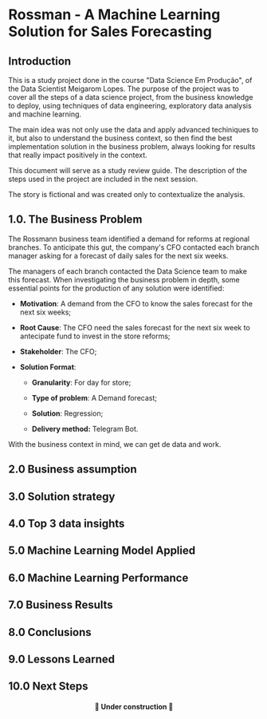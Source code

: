 # Rossman - A Machine Learning Solution for Sales Forecasting

## Introduction

This is a study project done in the course "Data Science Em Produção", of the Data Scientist Meigarom Lopes. The purpose of the project was to cover all the steps of a data science project, from the business knowledge to deploy, using techniques of data engineering, exploratory data analysis and machine learning.

The main idea was not only use the data and apply advanced techiniques to it, but also to understand the business context, so then find the best implementation solution in the business problem, always looking for results that really impact positively in the context.

This document will serve as a study review guide. The description of the steps used in the project are included in the next session. 

The story is fictional and was created only to contextualize the analysis.

## 1.0. The Business Problem

The Rossmann business team identified a demand for reforms at regional branches. To anticipate this gut, the company's CFO contacted each branch manager asking for a forecast of daily sales for the next six weeks.

The managers of each branch contacted the Data Science team to make this forecast. When investigating the business problem in depth, some essential points for the production of any solution were identified:

* **Motivation**: A demand from the CFO to know the sales forecast for the next six weeks;

* **Root Cause**: The CFO need the sales forecast for the next six week to antecipate fund to invest in the store reforms;

* **Stakeholder**: The CFO;

* **Solution Format**:

     * **Granularity**: For day for store;
    
     * **Type of problem**: A Demand forecast;
     
     * **Solution**: Regression;
     
     * **Delivery method:** Telegram Bot.

With the business context in mind, we can get de data and work.

## 2.0 Business assumption


## 3.0 Solution strategy


## 4.0 Top 3 data insights


## 5.0 Machine Learning Model Applied


## 6.0 Machine Learning Performance


## 7.0 Business Results


## 8.0 Conclusions


## 9.0 Lessons Learned


## 10.0 Next Steps
   
   
   
   
   
   
   

<h4 align="center"> 
	🚧  Under construction  🚧
</h4>
